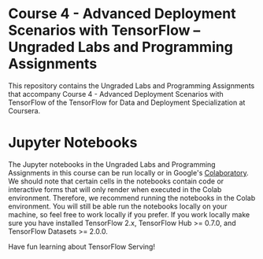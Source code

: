 Course 4 - Advanced Deployment Scenarios with TensorFlow – Ungraded Labs and Programming Assignments
=================================================================================

This repository contains the Ungraded Labs and Programming Assignments that accompany Course 4 - Advanced Deployment Scenarios with TensorFlow of the TensorFlow for Data and Deployment Specialization at Coursera. 

# Jupyter Notebooks

The Jupyter notebooks in the Ungraded Labs and Programming Assignments in this course can be run locally or in Google's [Colaboratory](https://colab.research.google.com/notebooks/welcome.ipynb). We should note that certain cells in the notebooks contain code or interactive forms that will only render when executed in the Colab environment. Therefore, we recommend running the notebooks in the Colab environment. You will still be able run the notebooks locally on your machine, so feel free to work locally if you prefer. If you work locally make sure you have installed TensorFlow 2.x, TensorFlow Hub >= 0.7.0, and TensorFlow Datasets >= 2.0.0. 


Have fun learning about TensorFlow Serving!